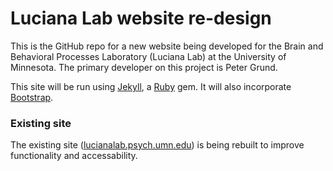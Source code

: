 # Luciana Lab website re-design
This is the GitHub repo for a new website being developed for the Brain and Behavioral Processes Laboratory (Luciana Lab) at the University of Minnesota. The primary developer on this project is Peter Grund.

This site will be run using [Jekyll](https://jekyllrb.com/), a [Ruby](https://en.wikipedia.org/wiki/Ruby_(programming_language)) gem. It will also incorporate [Bootstrap](https://en.wikipedia.org/wiki/Bootstrap_(front-end_framework)).

### Existing site
The existing site ([lucianalab.psych.umn.edu](lucianalab.psych.umn.edu)) is being rebuilt to improve functionality and accessability.
